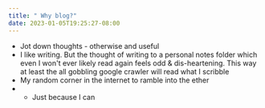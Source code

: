 ```yaml
---
title: " Why blog?"
date: 2023-01-05T19:25:27-08:00
---
```

 
* Jot down thoughts - otherwise and useful  
* I like writing. But the thought of writing to a personal notes folder which even I won't ever likely read again feels odd & dis-heartening. This way at least the all gobbling google crawler will read what I scribble  
* My random corner in the internet to ramble into the ether
* * Just because I can